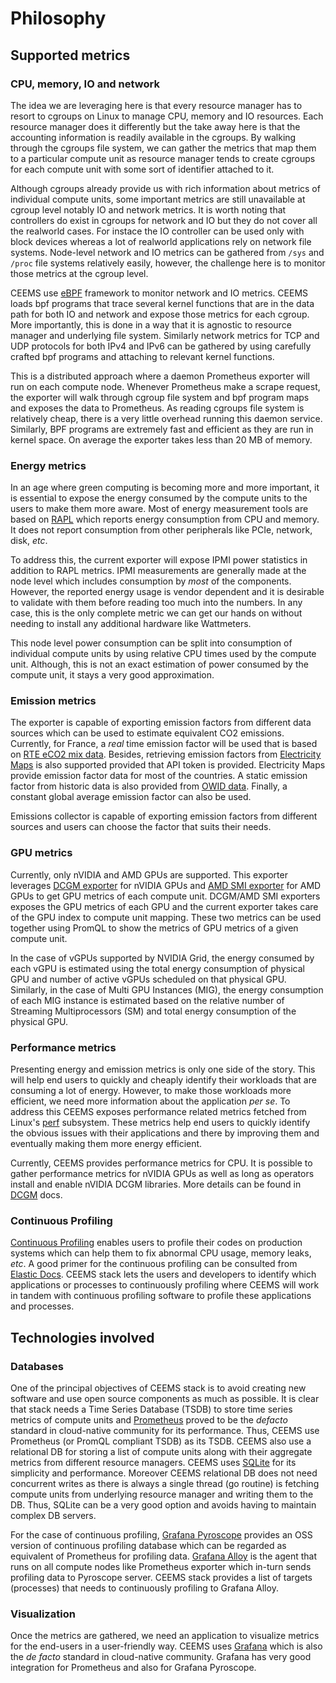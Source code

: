 # Philosophy

## Supported metrics

### CPU, memory, IO and network

The idea we are leveraging here is that every resource manager has to resort to cgroups
on Linux to manage CPU, memory and IO resources. Each resource manager does it
differently but the take away here is that the accounting information is readily
available in the cgroups. By walking through the cgroups file system, we can gather the
metrics that map them to a particular compute unit as resource manager tends to create
cgroups for each compute unit with some sort of identifier attached to it.

Although cgroups already provide us with rich information about metrics of individual
compute units, some important metrics are still unavailable at cgroup level notably
IO and network metrics. It is worth noting that controllers do exist in cgroups for
network and IO but they
do not cover all the realworld cases. For instace the IO controller can be used only
with block devices whereas a lot of realworld applications rely on network file systems.
Node-level network and IO metrics can be gathered from `/sys` and `/proc` file systems
relatively easily, however, the challenge here is to monitor those metrics at the cgroup
level.

CEEMS use [eBPF](https://ebpf.io/what-is-ebpf/) framework to monitor network and IO
metrics. CEEMS loads bpf programs
that trace several kernel functions that are in the data path for both IO and network and expose
those metrics for each cgroup. More importantly, this is done in a way that it is
agnostic to resource manager and underlying file system. Similarly network metrics for
TCP and UDP protocols for both IPv4 and IPv6 can be gathered by using carefully crafted
bpf programs and attaching to relevant kernel functions.

This is a distributed approach where a daemon Prometheus exporter will run on
each compute node. Whenever Prometheus make a scrape request, the exporter will
walk through cgroup file system and bpf program maps and
exposes the data to Prometheus. As reading cgroups file system is relatively cheap,
there is a very little overhead running this daemon service. Similarly, BPF programs are
extremely fast and efficient as they are run in kernel space. On average the exporter
takes less than 20 MB of memory.

### Energy metrics

In an age where green computing is becoming more and more important, it is essential to
expose the energy consumed by the compute units to the users to make them more aware.
Most of energy measurement tools are based on
[RAPL](https://www.kernel.org/doc/html/next/power/powercap/powercap.html) which reports
energy consumption from CPU and memory. It does not report consumption from other
peripherals like PCIe, network, disk, _etc_.

To address this, the current exporter will expose IPMI power statistics in addition to
RAPL metrics. IPMI measurements are generally made at the node level which includes
consumption by _most_ of the components. However, the reported energy usage is vendor
dependent and it is desirable to validate with them before reading too much into the
numbers. In any case, this is the only complete metric we can get our hands on without
needing to install any additional hardware like Wattmeters.

This node level power consumption can be split into consumption of individual compute units
by using relative CPU times used by the compute unit. Although, this is not an exact
estimation of power consumed by the compute unit, it stays a very good approximation.

### Emission metrics

The exporter is capable of exporting emission factors from different data sources
which can be used to estimate equivalent CO2 emissions. Currently, for
France, a _real_ time emission factor will be used that is based on
[RTE eCO2 mix data](https://www.rte-france.com/en/eco2mix/co2-emissions). Besides,
retrieving emission factors from [Electricity Maps](https://app.electricitymaps.com/map)
is also supported provided that API token is provided. Electricity Maps provide
emission factor data for most of the countries. A static emission factor from historic
data is also provided from [OWID data](https://github.com/owid/co2-data). Finally, a
constant global average emission factor can also be used.

Emissions collector is capable of exporting emission factors from different sources
and users can choose the factor that suits their needs.

### GPU metrics

Currently, only nVIDIA and AMD GPUs are supported. This exporter leverages
[DCGM exporter](https://github.com/NVIDIA/dcgm-exporter/tree/main) for nVIDIA GPUs and
[AMD SMI exporter](https://github.com/amd/amd_smi_exporter) for AMD GPUs to get GPU metrics of
each compute unit. DCGM/AMD SMI exporters exposes the GPU metrics of each GPU and the
current exporter takes care of the GPU index to compute unit mapping. These two metrics
can be used together using PromQL to show the metrics of GPU metrics of a given compute
unit.

In the case of vGPUs supported by NVIDIA Grid, the energy consumed by each vGPU is
estimated using the total energy consumption of physical GPU and number of active
vGPUs scheduled on that physical GPU. Similarly, in the case of Multi GPU Instances (MIG),
the energy consumption of each MIG instance is estimated based on the relative number
of Streaming Multiprocessors (SM) and total energy consumption of the physical GPU.

### Performance metrics

Presenting energy and emission metrics is only one side of the story. This will
help end users to quickly and cheaply identify their workloads that are consuming
a lot of energy. However, to make those workloads more efficient, we need more
information about the application _per se_. To address this CEEMS exposes performance
related metrics fetched from Linux's [perf](https://perf.wiki.kernel.org/index.php/Main_Page)
subsystem. These metrics help end users to quickly identify the obvious issues with
their applications and there by improving them and eventually making them more
energy efficient.

Currently, CEEMS provides performance metrics for CPU. It is possible to gather
performance metrics for nVIDIA GPUs as well as long as operators install and enable
nVIDIA DCGM libraries. More details can be found in
[DCGM](https://docs.nvidia.com/datacenter/dcgm/latest/user-guide/feature-overview.html#profiling-metrics)
docs.

### Continuous Profiling

[Continuous Profiling](https://www.cncf.io/blog/2022/05/31/what-is-continuous-profiling/) enables
users to profile their codes on production systems which can help them to fix abnormal CPU
usage, memory leaks, _etc_. A good primer for the continuous profiling can be consulted from
[Elastic Docs](https://www.elastic.co/what-is/continuous-profiling). CEEMS stack lets the users
and developers to identify which applications or processes to continuously profiling where CEEMS
will work in tandem with continuous profiling software to profile these applications and processes.

## Technologies involved

### Databases

One of the principal objectives of CEEMS stack is to avoid creating new software and use
open source components as much as possible. It is clear that stack needs a Time Series
Database (TSDB) to store time series metrics of compute units and [Prometheus](https://prometheus.io/)
proved to be the _defacto_ standard in cloud-native community for its performance. Thus,
CEEMS use Prometheus (or PromQL compliant TSDB) as its TSDB. CEEMS also use a relational
DB for storing a list of compute units along with their aggregate metrics from different
resource managers. CEEMS uses [SQLite](https://www.sqlite.org/) for its simplicity and
performance. Moreover CEEMS relational DB does not need concurrent writes as there is always
a single thread (go routine) is fetching compute units from underlying resource manager
and writing them to the DB. Thus, SQLite can be a very good option and avoids having to
maintain complex DB servers.

For the case of continuous profiling, [Grafana Pyroscope](https://grafana.com/oss/pyroscope/)
provides an OSS version of continuous profiling database which can be regarded as equivalent
of Prometheus for profiling data. [Grafana Alloy](https://grafana.com/docs/alloy/latest/)
is the agent that runs on all compute nodes like Prometheus exporter which in-turn sends
profiling data to Pyroscope server. CEEMS stack provides a list of targets (processes)
that needs to continuously profiling to Grafana Alloy.

### Visualization

Once the metrics are gathered, we need an application to visualize metrics for the end-users
in a user-friendly way. CEEMS uses [Grafana](https://grafana.com/grafana/) which is also
the _de facto_ standard in cloud-native community. Grafana has very good integration for
Prometheus and also for Grafana Pyroscope.
